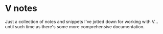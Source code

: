 # V notes

Just a collection of notes and snippets I've jotted down for working with V... until such time as there's some more comprehensive documentation.
